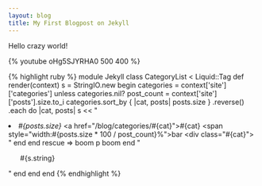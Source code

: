 ```yaml
---
layout: blog
title: My First Blogpost on Jekyll
---
```


Hello crazy world!

{% youtube oHg5SJYRHA0 500 400 %}

{% highlight ruby %}
module Jekyll
  class CategoryList < Liquid::Tag
    def render(context)
      s = StringIO.new
      begin
        categories = context['site']['categories']
        unless categories.nil?
          post_count = context['site']['posts'].size.to_i
          categories.sort_by { |cat, posts| posts.size }
            .reverse()
            .each do |cat, posts|
               s << "<li><em>#{posts.size}</em>
               <a href=\"/blog/categories/#{cat}\">#{cat}</a>
               <span style=\"width:#{posts.size * 100 / post_count}%\">bar</span>
               <div class=\"#{cat}\"></div></li>"
            end
        end
      rescue => boom
        p boom
      end
      "<ul>#{s.string}</ul>"
    end
  end
end
{% endhighlight %}
